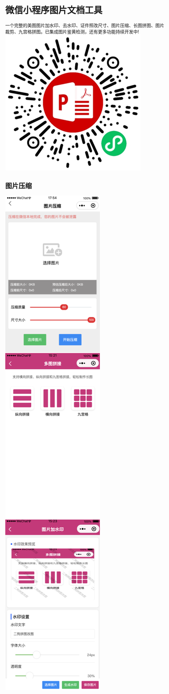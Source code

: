 # 微信小程序图片文档工具
一个完整的美图图片加水印、去水印、证件照改尺寸、图片压缩、长图拼图、图片裁剪、九宫格拼图。已集成图片鉴黄检测，还有更多功能持续开发中! 
<br/>
<img src="./doc/img/qrcode.png">

## 图片压缩
<img width="300px" src="./doc/img/imgCompression.jpg">
<img width="300px" src="./doc/img/pingtu.jpg">
<img width="300px" src="./doc/img/watermark.jpg">
